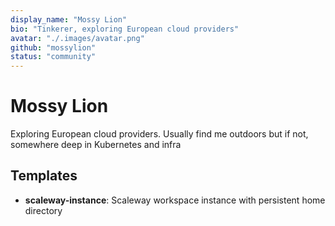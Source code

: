 ```yaml
---
display_name: "Mossy Lion"
bio: "Tinkerer, exploring European cloud providers"
avatar: "./.images/avatar.png"
github: "mossylion"
status: "community"
---
```


# Mossy Lion

Exploring European cloud providers. Usually find me outdoors but if not, somewhere deep in Kubernetes and infra

## Templates

- **scaleway-instance**: Scaleway workspace instance with persistent home directory
